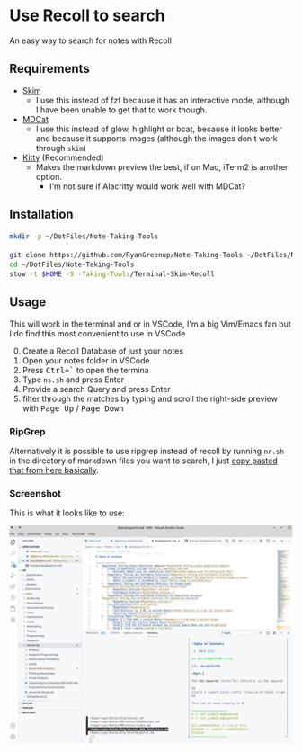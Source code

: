 # Use Recoll to search
An easy way to search for notes with Recoll

## Requirements
* [Skim](https://github.com/lotabout/skim)
  * I use this instead of fzf because it has an interactive mode, although I
    have been unable to get that to work though.
* [MDCat](https://github.com/lunaryorn/mdcat)
  * I use this instead of glow, highlight or bcat, because it looks better and because it supports images (although the images don't work through `skim`)
* [Kitty](https://sw.kovidgoyal.net/kitty/) (Recommended)
    * Makes the markdown preview the best, if on Mac, iTerm2 is another option.
        * I'm not sure if Alacritty would work well with MDCat?
        
## Installation

```bash
mkdir -p ~/DotFiles/Note-Taking-Tools

git clone https://github.com/RyanGreenup/Note-Taking-Tools ~/DotFiles/Note-Taking-Tools
cd ~/DotFiles/Note-Taking-Tools
stow -t $HOME -S -Taking-Tools/Terminal-Skim-Recoll
```


## Usage

This will work in the terminal and or in VSCode, I'm a big Vim/Emacs fan but I do find this most convenient to use in VSCode

0. Create a Recoll Database of just your notes
1. Open your notes folder in VSCode
2. Press <kbd>Ctrl+`</kbd> to open the termina
3. Type `ns.sh` and press Enter
4. Provide a search Query and press Enter
5. filter through the matches by typing and scroll the right-side preview with <kbd>Page Up</kbd> / <kbd>Page  Down</kbd>

### RipGrep

Alternatively it is possible to use ripgrep instead of recoll by running `nr.sh` in the directory of markdown files you want to search, I just [copy pasted that from here basically](https://github.com/lotabout/skim#as-interactive-interface).

### Screenshot
This is what it looks like to use:

![image-20200616135734272](./media/image-20200616135734272.png)
